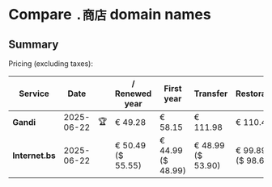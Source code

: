 # Compare `.商店` domain names

## Summary

Pricing (excluding taxes):

| Service | Date |  | / Renewed year | First year | Transfer | Restoration |
|--|--|--|--|--|--|--|
| **Gandi** | 2025-06-22 | 🏆 | € 49.28 | € 58.15 | € 111.98 | € 110.41 |
| **Internet.bs** | 2025-06-22 |  | € 50.49<br>($ 55.55) | € 44.99<br>($ 48.99) | € 48.99<br>($ 53.90) | € 99.89<br>($ 98.65) |
